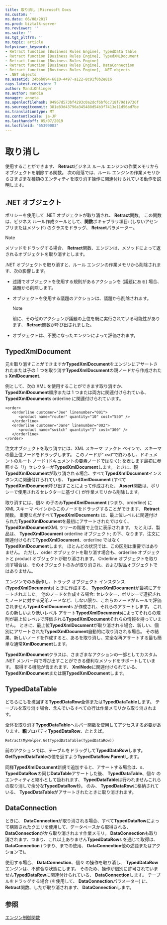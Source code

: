 ```yaml
---
title: 取り消し |Microsoft Docs
ms.custom: ''
ms.date: 06/08/2017
ms.prod: biztalk-server
ms.reviewer: ''
ms.suite: ''
ms.tgt_pltfrm: ''
ms.topic: article
helpviewer_keywords:
- Retract function [Business Rules Engine], TypedData table
- Retract function [Business Rules Engine], TypedXMLDocument
- Retract function [Business Rules Engine]
- Retract function [Business Rules Engine], DataConnection
- Retract function [Business Rules Engine], .NET objects
- .NET objects
ms.assetid: 24b6b894-6810-4497-a122-8c91f0b2e816
caps.latest.revision: 7
author: MandiOhlinger
ms.author: mandia
manager: anneta
ms.openlocfilehash: 94967d573bf4293c0a2dcf6bf6c718f79d19736f
ms.sourcegitcommit: 381e83d43796a345488d54b3f7413e11d56ad7be
ms.translationtype: MT
ms.contentlocale: ja-JP
ms.lasthandoff: 05/07/2019
ms.locfileid: "65399083"
---
```

# <a name="retract"></a>取り消し
使用することができます、 **Retract**ビジネス ルール エンジンの作業メモリからオブジェクトを削除する関数。 次の段落では、ルール エンジンの作業メモリからさまざまな種類のエンティティを取り消す操作に関連付けられている動作を説明します。  
  
## <a name="net-objects"></a>.NET オブジェクト  
 ポリシーを使用して .NET オブジェクトが取り消され、 **Retract**関数。 この関数は、ビジネス ルール作成ツールとして、**関数**ボキャブラリ項目: (しないアセンブリまたはメソッド) のクラスをドラッグ、 **Retract**パラメーター。  
  
> [!NOTE]
>  メソッドをドラッグする場合、 **Retract**関数、エンジンは、メソッドによって返されるオブジェクトを取り消すとします。  
  
 .NET オブジェクトを取り消すと、ルール エンジンの作業メモリから削除されます、次の影響します。  
  
-   述語でオブジェクトを使用する規則があるアクションを (議題にある) 場合、議題から削除します。  
  
-   オブジェクトを使用する議題のアクションは、議題から削除されます。  
  
    > [!NOTE]
    >  前に、その他のアクションが議題の上位を既に実行されている可能性があります、 **Retract**関数が呼び出されました。  
  
-   オブジェクトは、不要になったエンジンによって評価されます。  
  
## <a name="typedxmldocument"></a>TypedXmlDocument  
 元を取り消すことができますか**TypedXmlDocument**をエンジンにアサートされたまたは子の 1 つを取り消す**TypedXmlDocument**の親ノードから作成された s **XmlDocument**.  
  
 例として、次の XML を使用することができます取り消すか、 **TypedXmlDocument**順序または 1 つまたは両方に関連付けられている、 **TypedXmlDocument**s orderline に関連付けられています。  
  
```  
<order>  
   <orderline customer="Joe" linenumber="001">  
      <product name="router" quantity="10" cost="550" />  
   </orderline>  
   <orderline customer="Jane" linenumber="002">  
      <product name="switch" quantity="1" cost="300" />  
   </orderline>  
</order>  
```  
  
 注文オブジェクトを取り消すには、XML スキーマ ファクト ペインで、スキーマの最上位ノードをドラッグします。 このノードが".xsd"で終わるし、ドキュメントのルート ノード (ドキュメントの要素ノードではなく); を表します最初に参照する「/」セレクターが**TypedXmlDocument**します。 ときに、親**TypedXmlDocument**が取り消される場合、すべて**TypedXmlDocument**インスタンスに関連付けられている、 **TypedXmlDocument** (すべて**TypedXmlDocument**呼び出すことによって作成された、 **Assert**関数は、ポリシーで使用されるセレクターに基づく) が作業メモリから削除します。  
  
 取り消すには、個々 の子のみ**TypedXmlDocument** (つまり、orderline) に XML スキーマ ペインからこのノードをドラッグすることができます、 **Retract**関数。 重要な点がすべて**TypedXmlDocument**s は、最上位レベルに関連付けられた**TypedXmlDocument**を最初にアサートされたではなく、 **TypedXmlDocument**XML ツリーの階層で上位に表示されます。 たとえば、製品は、 **TypedXmlDocument** orderline オブジェクト; の下、なります、注文に関連付けられて**TypedXmlDocument**、orderline ではなく**TypedXmlDocument**します。 ほとんどの状況では、この区別は重要ではありません。 ただし、order オブジェクトを取り消す場合も、orderline オブジェクトと product オブジェクトが取り消されます。 Orderline オブジェクトを取り消す場合は、そのオブジェクトのみが取り消され、および製品オブジェクトではありません。  
  
 エンジンでのみ動作し、トラック オブジェクト インスタンス (**TypedXmlDocument**s) ときに作成する、 **TypedXmlDocument**が最初にアサートされました。 他のノードを作成する場合: セレクター、ポリシーで選択されたノードに対する兄弟ノードなど、しない限り、これらのノードがルールで評価されません**TypedXmlDocument**s が作成され、それらのアサートします。 これらの新しいより低いレベル アサート**TypedXmlDocuments**によってそれらの規則が最上位レベルで評価される**TypedXmlDocument**それらの情報を持っていません。 ときに、最上位**TypedXmlDocument**が取り消される場合、新しい、個別にアサートされた**TypedXmlDocument**自動的に取り消される場合。 その結果、新しいノードを作成すると、あるを取り消し、完全な再アサートする最も簡単な通常**XmlDocument**します。  
  
 **TypedXmlDocument**クラスは、さまざまなアクションの一部としてカスタム .NET メンバー内で呼び出すことができる便利なメソッドをサポートしています。 取得する機能が含まれます、 **XmlNode**に関連付けられている、 **TypedXmlDocument**または親**TypedXmlDocument**します。  
  
## <a name="typeddatatable"></a>TypedDataTable  
 どちらにもを撤回する**TypedDataRow**全体または**TypedDataTable**します。 テーブルを取り消す場合、含んでいるすべての行は作業メモリから取り消されます。  
  
 全体を取り消す**TypedDataTable**ヘルパー関数を使用してアクセスする必要があります、**親**プロパティ**TypedDataRow**、たとえば。  
  
```  
Retract(MyHelper.GetTypedDataTable(TypedDataRow))  
```  
  
 前のアクションでは、テーブルをドラッグして**TypedDataRow**します。 **GetTypedDataTable**の値を返すよう**TypedDataRow.Parent**します。  
  
 同様**TypedXmlDocument**新規で追加すると、アサートする場合は、s、 **TypedDataRow**の同じ**DataTable**アサートした後、 **TypedDataTable**、個々 のエンティティと縮小として扱われます、 **TypedDataTable**は行われませんこれらの取り消しで余分な**TypedDataRow**秒。 のみ、 **TypedDataRow**に格納されている、 **TypedDataTable**がアサートされたときに取り消されます。  
  
## <a name="dataconnection"></a>DataConnection  
 ときに、 **DataConnection**が取り消される場合、すべて**TypedDataRow**によって構築されたクエリを使用して、データベースから取得される、 **DataConnection**がから取り消されます作業メモリ。 **DataConnection**も取り消されます、つまり、これ以上ありません**TypedDataRow**s を通じて取得は、 **DataConnection** (つまり、までの使用、 **DataConnection**他の述語またはアクションで)。  
  
 使用する場合、 **DataConnection**、個々 の操作を取り消し、 **TypedDataRow**エンジンは、不整合な状態にします。 そのため、操作が個別に許可されていません**TypedDataRow**に関連付けられている、 **DataConnection**します。 テーブルをドラッグする場合 (を使用して、 **DataConnection**パラメーター) に、 **Retract**関数、したが取り消されます、 **DataConnection**します。  
  
## <a name="see-also"></a>参照  
 [エンジン制御関数](../core/engine-control-functions.md)